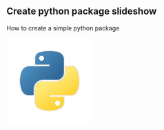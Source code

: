 ## Create python package slideshow

How to create a simple python package

![python logo](images/python-icon.png)
